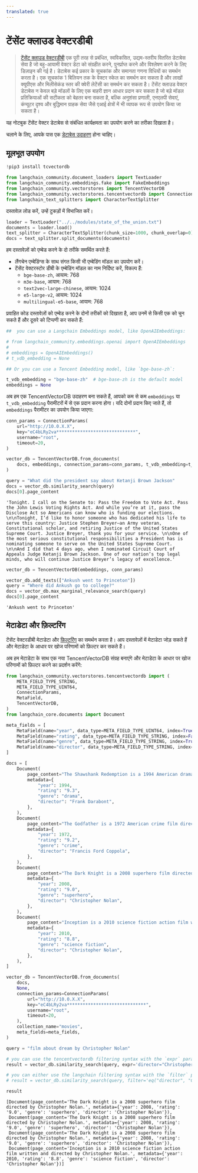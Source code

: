 ```yaml
---
translated: true
---
```


# टेंसेंट क्लाउड वेक्टरडीबी

>[टेंसेंट क्लाउड वेक्टरडीबी](https://cloud.tencent.com/document/product/1709) एक पूरी तरह से प्रबंधित, स्वविकसित, उद्यम-स्तरीय वितरित डेटाबेस सेवा है जो बहु-आयामी वेक्टर डेटा को संग्रहीत करने, पुनर्प्राप्त करने और विश्लेषण करने के लिए डिज़ाइन की गई है। डेटाबेस कई प्रकार के सूचकांक और समानता गणना विधियों का समर्थन करता है। एक सूचकांक 1 बिलियन तक के वेक्टर स्केल का समर्थन कर सकता है और लाखों क्यूपीएस और मिलीसेकंड स्तर की क्वेरी लेटेंसी का समर्थन कर सकता है। टेंसेंट क्लाउड वेक्टर डेटाबेस न केवल बड़े मॉडलों के लिए एक बाहरी ज्ञान आधार प्रदान कर सकता है जो बड़े मॉडल प्रतिक्रियाओं की सटीकता को बेहतर बना सकता है, बल्कि अनुशंसा प्रणाली, एनएलपी सेवाएं, कंप्यूटर दृश्य और बुद्धिमान ग्राहक सेवा जैसे एआई क्षेत्रों में भी व्यापक रूप से उपयोग किया जा सकता है।

यह नोटबुक टेंसेंट वेक्टर डेटाबेस से संबंधित कार्यक्षमता का उपयोग करने का तरीका दिखाता है।

चलाने के लिए, आपके पास एक [डेटाबेस उदाहरण](https://cloud.tencent.com/document/product/1709/95101) होना चाहिए।

## मूलभूत उपयोग

```python
!pip3 install tcvectordb
```

```python
from langchain_community.document_loaders import TextLoader
from langchain_community.embeddings.fake import FakeEmbeddings
from langchain_community.vectorstores import TencentVectorDB
from langchain_community.vectorstores.tencentvectordb import ConnectionParams
from langchain_text_splitters import CharacterTextSplitter
```

दस्तावेज़ लोड करें, उन्हें टुकड़ों में विभाजित करें।

```python
loader = TextLoader("../../modules/state_of_the_union.txt")
documents = loader.load()
text_splitter = CharacterTextSplitter(chunk_size=1000, chunk_overlap=0)
docs = text_splitter.split_documents(documents)
```

हम दस्तावेज़ों को एम्बेड करने के दो तरीके समर्थित करते हैं:
- लैंगचेन एम्बेडिंग्स के साथ संगत किसी भी एम्बेडिंग मॉडल का उपयोग करें।
- टेंसेंट वेक्टरस्टोर डीबी के एम्बेडिंग मॉडल का नाम निर्दिष्ट करें, विकल्प हैं:
    - `bge-base-zh`, आयाम: 768
    - `m3e-base`, आयाम: 768
    - `text2vec-large-chinese`, आयाम: 1024
    - `e5-large-v2`, आयाम: 1024
    - `multilingual-e5-base`, आयाम: 768

प्रवाहित कोड दस्तावेज़ों को एम्बेड करने के दोनों तरीकों को दिखाता है, आप उनमें से किसी एक को चुन सकते हैं और दूसरे को टिप्पणी कर सकते हैं:

```python
##  you can use a Langchain Embeddings model, like OpenAIEmbeddings:

# from langchain_community.embeddings.openai import OpenAIEmbeddings
#
# embeddings = OpenAIEmbeddings()
# t_vdb_embedding = None

## Or you can use a Tencent Embedding model, like `bge-base-zh`:

t_vdb_embedding = "bge-base-zh"  # bge-base-zh is the default model
embeddings = None
```

अब हम एक TencentVectorDB उदाहरण बना सकते हैं, आपको कम से कम `embeddings` या `t_vdb_embedding` पैरामीटरों में से एक प्रदान करना होगा। यदि दोनों प्रदान किए जाते हैं, तो `embeddings` पैरामीटर का उपयोग किया जाएगा:

```python
conn_params = ConnectionParams(
    url="http://10.0.X.X",
    key="eC4bLRy2va******************************",
    username="root",
    timeout=20,
)

vector_db = TencentVectorDB.from_documents(
    docs, embeddings, connection_params=conn_params, t_vdb_embedding=t_vdb_embedding
)
```

```python
query = "What did the president say about Ketanji Brown Jackson"
docs = vector_db.similarity_search(query)
docs[0].page_content
```

```output
'Tonight. I call on the Senate to: Pass the Freedom to Vote Act. Pass the John Lewis Voting Rights Act. And while you’re at it, pass the Disclose Act so Americans can know who is funding our elections. \n\nTonight, I’d like to honor someone who has dedicated his life to serve this country: Justice Stephen Breyer—an Army veteran, Constitutional scholar, and retiring Justice of the United States Supreme Court. Justice Breyer, thank you for your service. \n\nOne of the most serious constitutional responsibilities a President has is nominating someone to serve on the United States Supreme Court. \n\nAnd I did that 4 days ago, when I nominated Circuit Court of Appeals Judge Ketanji Brown Jackson. One of our nation’s top legal minds, who will continue Justice Breyer’s legacy of excellence.'
```

```python
vector_db = TencentVectorDB(embeddings, conn_params)

vector_db.add_texts(["Ankush went to Princeton"])
query = "Where did Ankush go to college?"
docs = vector_db.max_marginal_relevance_search(query)
docs[0].page_content
```

```output
'Ankush went to Princeton'
```

## मेटाडेटा और फ़िल्टरिंग

टेंसेंट वेक्टरडीबी मेटाडेटा और [फ़िल्टरिंग](https://cloud.tencent.com/document/product/1709/95099#c6f6d3a3-02c5-4891-b0a1-30fe4daf18d8) का समर्थन करता है। आप दस्तावेज़ों में मेटाडेटा जोड़ सकते हैं और मेटाडेटा के आधार पर खोज परिणामों को फ़िल्टर कर सकते हैं।

अब हम मेटाडेटा के साथ एक नया TencentVectorDB संग्रह बनाएंगे और मेटाडेटा के आधार पर खोज परिणामों को फ़िल्टर करने का प्रदर्शन करेंगे:

```python
from langchain_community.vectorstores.tencentvectordb import (
    META_FIELD_TYPE_STRING,
    META_FIELD_TYPE_UINT64,
    ConnectionParams,
    MetaField,
    TencentVectorDB,
)
from langchain_core.documents import Document

meta_fields = [
    MetaField(name="year", data_type=META_FIELD_TYPE_UINT64, index=True),
    MetaField(name="rating", data_type=META_FIELD_TYPE_STRING, index=False),
    MetaField(name="genre", data_type=META_FIELD_TYPE_STRING, index=True),
    MetaField(name="director", data_type=META_FIELD_TYPE_STRING, index=True),
]

docs = [
    Document(
        page_content="The Shawshank Redemption is a 1994 American drama film written and directed by Frank Darabont.",
        metadata={
            "year": 1994,
            "rating": "9.3",
            "genre": "drama",
            "director": "Frank Darabont",
        },
    ),
    Document(
        page_content="The Godfather is a 1972 American crime film directed by Francis Ford Coppola.",
        metadata={
            "year": 1972,
            "rating": "9.2",
            "genre": "crime",
            "director": "Francis Ford Coppola",
        },
    ),
    Document(
        page_content="The Dark Knight is a 2008 superhero film directed by Christopher Nolan.",
        metadata={
            "year": 2008,
            "rating": "9.0",
            "genre": "superhero",
            "director": "Christopher Nolan",
        },
    ),
    Document(
        page_content="Inception is a 2010 science fiction action film written and directed by Christopher Nolan.",
        metadata={
            "year": 2010,
            "rating": "8.8",
            "genre": "science fiction",
            "director": "Christopher Nolan",
        },
    ),
]

vector_db = TencentVectorDB.from_documents(
    docs,
    None,
    connection_params=ConnectionParams(
        url="http://10.0.X.X",
        key="eC4bLRy2va******************************",
        username="root",
        timeout=20,
    ),
    collection_name="movies",
    meta_fields=meta_fields,
)

query = "film about dream by Christopher Nolan"

# you can use the tencentvectordb filtering syntax with the `expr` parameter:
result = vector_db.similarity_search(query, expr='director="Christopher Nolan"')

# you can either use the langchain filtering syntax with the `filter` parameter:
# result = vector_db.similarity_search(query, filter='eq("director", "Christopher Nolan")')

result
```

```output
[Document(page_content='The Dark Knight is a 2008 superhero film directed by Christopher Nolan.', metadata={'year': 2008, 'rating': '9.0', 'genre': 'superhero', 'director': 'Christopher Nolan'}),
 Document(page_content='The Dark Knight is a 2008 superhero film directed by Christopher Nolan.', metadata={'year': 2008, 'rating': '9.0', 'genre': 'superhero', 'director': 'Christopher Nolan'}),
 Document(page_content='The Dark Knight is a 2008 superhero film directed by Christopher Nolan.', metadata={'year': 2008, 'rating': '9.0', 'genre': 'superhero', 'director': 'Christopher Nolan'}),
 Document(page_content='Inception is a 2010 science fiction action film written and directed by Christopher Nolan.', metadata={'year': 2010, 'rating': '8.8', 'genre': 'science fiction', 'director': 'Christopher Nolan'})]
```
